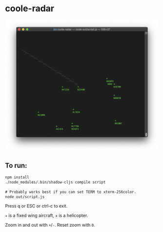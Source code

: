 # coole-radar

![Screenshot](screenshot.png?raw=true "Screenshot")

## To run:

```
npm install
./node_modules/.bin/shadow-cljs compile script

# Probably works best if you can set TERM to xterm-256color.
node out/script.js
```

Press q or ESC or ctrl-c to exit.

`✈` is a fixed wing aircraft, `x` is a helicopter.

Zoom in and out with `+`/`-`. Reset zoom with `0`.
